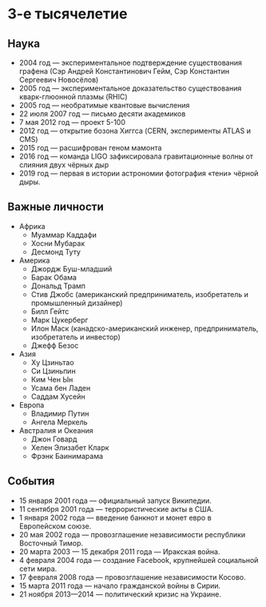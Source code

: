 # 3-е тысячелетие

## Наука

*   2004 год — экспериментальное подтверждение существования графена (Сэр
    Андрей Константинович Гейм, Сэр Константин Сергеевич Новосёлов)
*   2005 год — экспериментальное доказательство существования кварк-глюонной
    плазмы (RHIC)
*   2005 год — необратимые квантовые вычисления
*   22 июля 2007 год — письмо десяти академиков
*   7 мая 2012 год — проект 5-100
*   2012 год — открытие бозона Хиггса (CERN, эксперименты ATLAS и CMS)
*   2015 год — расшифрован геном мамонта
*   2016 год — команда LIGO зафиксировала гравитационные волны от слияния двух
    чёрных дыр
*   2019 год — первая в истории астрономии фотография «тени» чёрной дыры.

## Важные личности

*   Африка
    *   Муаммар Каддафи
    *   Хосни Мубарак
    *   Десмонд Туту
*   Америка
    *   Джордж Буш-младший
    *   Барак Обама
    *   Дональд Трамп
    *   Стив Джобс (американский предприниматель, изобретатель и промышленный
        дизайнер)
    *   Билл Гейтс
    *   Марк Цукерберг
    *   Илон Маск (канадско-американский инженер, предприниматель, изобретатель
        и инвестор)
    *   Джефф Безос
*   Азия
    *   Ху Цзиньтао
    *   Си Цзиньпин
    *   Ким Чен Ын
    *   Усама бен Ладен
    *   Саддам Хусейн
*   Европа
    *   Владимир Путин
    *   Ангела Меркель
*   Австралия и Океания
    *   Джон Говард
    *   Хелен Элизабет Кларк
    *   Фрэнк Баинимарама

## События

*   15 января 2001 года — официальный запуск Википедии.
*   11 сентября 2001 года — террористические акты в США.
*   1 января 2002 года — введение банкнот и монет евро в Европейском союзе.
*   20 мая 2002 года — провозглашение независимости республики Восточный Тимор.
*   20 марта 2003 — 15 декабря 2011 года — Иракская война.
*   4 февраля 2004 года — создание Facebook, крупнейшей социальной сети мира.
*   17 февраля 2008 года — провозглашение независимости Косово.
*   15 марта 2011 года — начало гражданской войны в Сирии.
*   21 ноября 2013—2014 — политический кризис на Украине.
